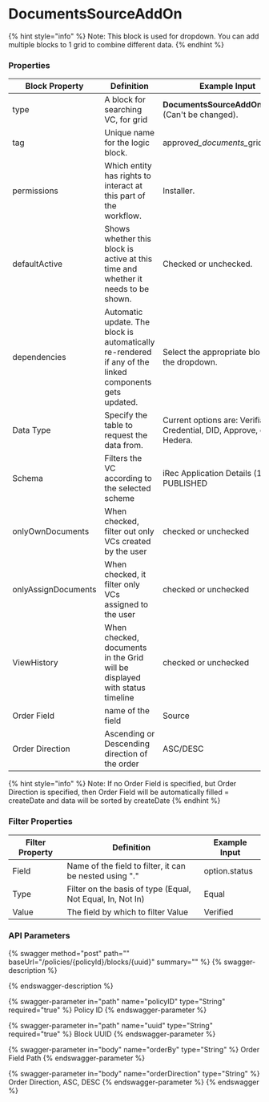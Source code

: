 # DocumentsSourceAddOn

{% hint style="info" %}
Note: This block is used for dropdown. You can add multiple blocks to 1 grid to combine different data.&#x20;
{% endhint %}

### Properties

<table><thead><tr><th width="282.3333333333333">Block Property</th><th>Definition</th><th>Example Input</th><th>Status</th></tr></thead><tbody><tr><td>type</td><td>A block for searching VC, for grid</td><td><strong>DocumentsSourceAddOn</strong> Block (Can't be changed).</td><td></td></tr><tr><td>tag</td><td>Unique name for the logic block.</td><td>approve<em>d_documents_</em>grid_source</td><td></td></tr><tr><td>permissions</td><td>Which entity has rights to interact at this part of the workflow.</td><td>Installer.</td><td></td></tr><tr><td>defaultActive</td><td>Shows whether this block is active at this time and whether it needs to be shown.</td><td>Checked or unchecked.</td><td></td></tr><tr><td>dependencies</td><td>Automatic update. The block is automatically re-rendered if any of the linked components gets updated.</td><td>Select the appropriate block from the dropdown.</td><td></td></tr><tr><td>Data Type</td><td>Specify the table to request the data from.</td><td>Current options are: Verifiable Credential, DID, Approve, or Hedera.</td><td></td></tr><tr><td>Schema</td><td>Filters the VC according to the selected scheme</td><td>iRec Application Details (1.0.0) PUBLISHED</td><td></td></tr><tr><td>onlyOwnDocuments</td><td>When checked, filter out only VCs created by the user</td><td>checked or unchecked</td><td></td></tr><tr><td>onlyAssignDocuments</td><td>When checked, it filter only VCs assigned to the user</td><td>checked or unchecked</td><td></td></tr><tr><td>ViewHistory</td><td>When checked, documents in the Grid will be displayed with status timeline</td><td>checked or unchecked</td><td><mark style="color:red;">Deprecated</mark></td></tr><tr><td>Order Field</td><td>name of the field</td><td>Source</td><td></td></tr><tr><td>Order Direction</td><td>Ascending or Descending direction of the order</td><td>ASC/DESC</td><td></td></tr></tbody></table>

{% hint style="info" %}
Note: If no Order Field is specified, but Order Direction is specified, then Order Field will be automatically filled = createDate and data will be sorted by createDate
{% endhint %}

### Filter Properties

| Filter Property | Definition                                                 | Example Input |
| --------------- | ---------------------------------------------------------- | ------------- |
| Field           | Name of the field to filter, it can be nested using "."    | option.status |
| Type            | Filter on the basis of type (Equal, Not Equal, In, Not In) | Equal         |
| Value           | The field by which to filter Value                         | Verified      |

### API Parameters

{% swagger method="post" path="" baseUrl="/policies/{policyId}/blocks/{uuid}" summary="" %}
{% swagger-description %}

{% endswagger-description %}

{% swagger-parameter in="path" name="policyID" type="String" required="true" %}
Policy ID
{% endswagger-parameter %}

{% swagger-parameter in="path" name="uuid" type="String" required="true" %}
Block UUID
{% endswagger-parameter %}

{% swagger-parameter in="body" name="orderBy" type="String" %}
Order Field Path
{% endswagger-parameter %}

{% swagger-parameter in="body" name="orderDirection" type="String" %}
Order Direction, ASC, DESC
{% endswagger-parameter %}
{% endswagger %}
